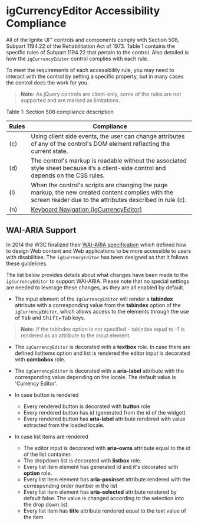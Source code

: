 <!--
|metadata|
{
    "fileName": "igcurrencyeditor-igcurrencyeditor-accessibility-compliance",
    "controlName": "igEditors",
    "tags": ["Section 508"]
}
|metadata|
-->

# igCurrencyEditor Accessibility Compliance

All of the Ignite UI™ controls and components comply with Section 508, Subpart 1194.22 of the Rehabilitation Act of 1973. Table 1 contains the specific rules of Subpart 1194.22 that pertain to the control. Also detailed is how the `igCurrencyEditor` control complies with each rule.

To meet the requirements of each accessibility rule, you may need to interact with the control by setting a specific property, but in many cases the control does the work for you.

> **Note:** As jQuery controls are client-only, some of the rules are not supported and are marked as limitations.

Table 1: Section 508 compliance description

Rules|Compliance
---|---
(c)|Using client side events, the user can change attributes of any of the control's DOM element reflecting the current state.
(d)|The control's markup is readable without the associated style sheet because it’s a client-side control and depends on the CSS rules.
(l)|When the control's scripts are changing the page markup, the new created content complies with the screen reader due to the attributes described in rule (c).
(n)| [Keyboard Navigation (igCurrencyEditor)](igCurrencyEditor-Keyboard-Navigation.html)

## <a id="wai-aria"></a> WAI-ARIA Support

In 2014 the W3C finalized their [WAI-ARIA specification](http://www.w3.org/TR/wai-aria/) which defined how to design Web content and Web applications to be more accessible to users with disabilities. The `igCurrencyEditor` has been designed so that it follows these guidelines.

The list below provides details about what changes have been made to the `igCurrencyEditor` to support WAI-ARIA. Please note that no special settings are  needed to leverage these changes, as they are all enabled by default.

- The input element of the `igCurrencyEditor` will render a <b>tabindex</b> attribute with a corresponding value from the <b>tabindex</b> option of the `igCurrencyEditor`, which allows access to the elements through the use of  <kbd>Tab</kbd> and <kbd>Shift</kbd>+<kbd>Tab</kbd> keys.

>**Note:** If the tabindex option is not specified - tabindex equal to -1 is rendered as an attribute to the input element.

- The `igCurrencyEditor` is decorated with a <b>textbox</b> role. In case there are defined listItems option and list is rendered the editor input is decorated with <b>combobox</b> role.

- The `igCurrencyEditor` is decorated with a <b>aria-label</b> attribute with the corresponding value depending on the locale. The default value is 'Currency Editor'.

- In case button is rendered

	- Every rendered button is decorated with <b>button</b> role
	- Every rendered button has id (generated from the id of the widget) 
	- Every rendered button has <b>aria-label</b> attribute rendered with value extracted from the loaded locale. 

- In case list items are rendered

	- The editor input is decorated with <b>aria-owns</b> attribute equal to the id of the list container.
	- The dropdown list is decorated with <b>listbox</b> role.
	- Every list item element has generated id and it's decorated with <b>option</b> role.
	- Every list item element has <b>aria-posinset</b> attribute rendered with the corresponding order number in the list
	- Every list item element has <b>aria-selected</b> attribute rendered by default false. The value is changed according to the selection into the drop down list.
	- Every list item has <b>title</b> attribute rendered equal to the text value of the item